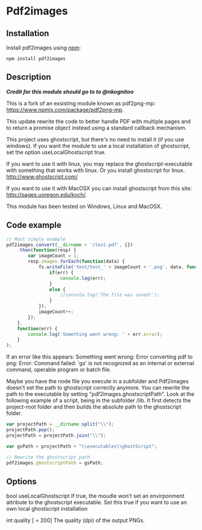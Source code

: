 # Pdf2images

## Installation

Install pdf2images using [npm](http://npmjs.org/):

```
npm install pdf2images
```

## Description

***Credit for this module should go to to @nkognitoo***

This is a fork of an exsisting module known as pdf2png-mp: https://www.npmjs.com/package/pdf2png-mp.  

This update rewrite the code to better handle PDF with multiple pages and to return a promise object instead using a standard callback mechanism.

This project uses ghostscript, but there's no need to install it (if you use windows).
If you want the module to use a local installation of ghostscript, set the option useLocalGhostscript true.

If you want to use it with linux, you may replace the ghostscript-executable with something that works with linux.
Or you install ghostscript for linux.
http://www.ghostscript.com/

If you want to use it with MacOSX you can install ghostscript from this site: http://pages.uoregon.edu/koch/.

This module has been tested on Windows, Linux and MacOSX.

## Code example
```javascript
// Most simple example
pdf2images.convert(__dirname + '/test.pdf', {})
	.then(function(resp) {
		var imageCount = 1;
		resp.images.forEach(function(data) {
			fs.writeFile('test/test_' + imageCount + '.png', data, function(err) {
				if(err) {
					console.log(err);
				}
				else {
					//console.log('The file was saved!');
				}
			});
			imageCount++;
		});	
	},
	function(err) {
		console.log('Something went wrong: ' + err.error); 
	}
);
```
If an error like this appears:
Something went wrong: Error converting pdf to png: Error: Command failed: 'gs' is not recognized as an internal or external command, operable program or batch file.

Maybe you have the node file you execute in a subfolder and Pdf2images doesn't set  the path to ghostscript correctly anymore.
You can rewrite the path to the executable by setting "pdf2images.ghostscriptPath".
Look at the following example of a script, being in the subfolder /lib.
It first detects the project-root folder and then builds the absolute path to the ghostscript folder.

```javascript
var projectPath = __dirname.split("\\");
projectPath.pop();
projectPath = projectPath.join("\\");

var gsPath = projectPath + "\\executables\\ghostScript";

// Rewrite the ghostscript path
pdf2images.ghostscriptPath = gsPath;
```

## Options

bool useLocalGhostscript
	If true, the moudle won't set an envirponment attribute to the ghostscript executable.
	Set this true if you want to use an own local ghostscript installation

int quality [ = 200]
	The quality (dpi) of the output PNGs.

